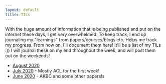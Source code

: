 ```yaml
---
layout: default
title: TILs
---
```


With the huge amount of information that is being published and put on the internet these days, I get very overwhelmed. To keep track, I end up journaling my "learnings" from papers/courses/blogs etc. Helps me track my progress. From now on, I'll document them here! It'll be a list of my TILs :)) I will journal these on my end throughout the week, and will post them out on the weekends!

* [August 2020](august_2020.md) 
* [July 2020](july_2020.md) - Mostly ACL for the first week!
* [June 2020](june_2020.md) - AKBC and some other papers!s
